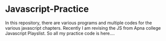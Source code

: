 # Javascript-Practice
In this repository, there are various programs and multiple codes for the various javascript chapters. Recently I am revising the JS from Apna college Javascript Playslist. So all my practice code is here....

